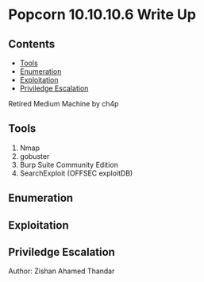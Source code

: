 # Popcorn 10.10.10.6 Write Up

## Contents
- [Tools](#tools)
- [Enumeration](#enumeration)
- [Exploitation](#exploitation)
- [Priviledge Escalation](#priviledge-escalation)

Retired Medium Machine by ch4p

## Tools
1. Nmap
2. gobuster
3. Burp Suite Community Edition
4. SearchExploit (OFFSEC exploitDB)

## Enumeration

## Exploitation


## Priviledge Escalation



Author: Zishan Ahamed Thandar
